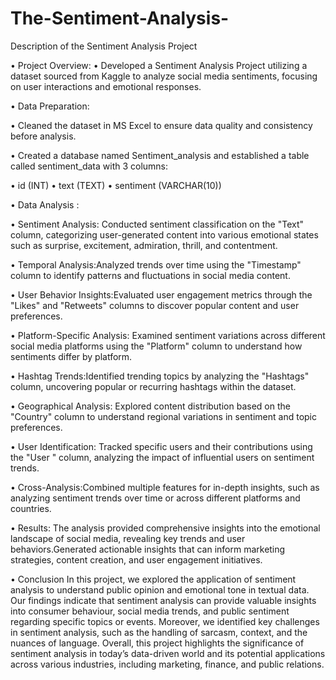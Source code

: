 # The-Sentiment-Analysis-

Description of the Sentiment Analysis Project

•	Project Overview:
•	Developed a Sentiment Analysis Project utilizing a dataset sourced from Kaggle to analyze social media sentiments, focusing on user interactions and emotional responses.


•	Data Preparation:

•	Cleaned the dataset in MS Excel to ensure data quality and consistency before analysis.

•	Created a database named Sentiment_analysis and established a table called sentiment_data with 3 columns:

•	id (INT)
•	text (TEXT)
•	sentiment (VARCHAR(10))


•	Data Analysis :

•	Sentiment Analysis:	Conducted sentiment classification on the "Text" column, categorizing user-generated content into various emotional states such as surprise, excitement, admiration, thrill, and contentment.

•	Temporal Analysis:Analyzed trends over time using the "Timestamp" column to identify patterns and fluctuations in social media content.

•	User Behavior Insights:Evaluated user engagement metrics through the "Likes" and "Retweets" columns to discover popular content and user preferences.

•	Platform-Specific Analysis:	Examined sentiment variations across different social media platforms using the "Platform" column to understand how sentiments differ by platform.

•	Hashtag Trends:Identified trending topics by analyzing the "Hashtags" column, uncovering popular or recurring hashtags within the dataset.

•	Geographical Analysis:	Explored content distribution based on the "Country" column to understand regional variations in sentiment and topic preferences.

•	User Identification:	Tracked specific users and their contributions using the "User " column, analyzing the impact of influential users on sentiment trends.

•	Cross-Analysis:Combined multiple features for in-depth insights, such as analyzing sentiment trends over time or across different platforms and countries.

•	Results:	The analysis provided comprehensive insights into the emotional landscape of social media, revealing key trends and user behaviors.Generated actionable insights that can inform marketing strategies, content creation, and user engagement initiatives.


•	Conclusion
In this project, we explored the application of sentiment analysis to understand public opinion and emotional tone in textual data. Our findings indicate that sentiment analysis can provide valuable insights into consumer behaviour, social media trends, and public sentiment regarding specific topics or events. 
Moreover, we identified key challenges in sentiment analysis, such as the handling of sarcasm, context, and the nuances of language.
Overall, this project highlights the significance of sentiment analysis in today’s data-driven world and its potential applications across various industries, including marketing, finance, and public relations.
